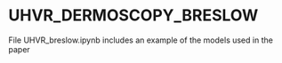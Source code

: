 # UHVR_DERMOSCOPY_BRESLOW

File UHVR_breslow.ipynb includes an example of the models used in the paper 